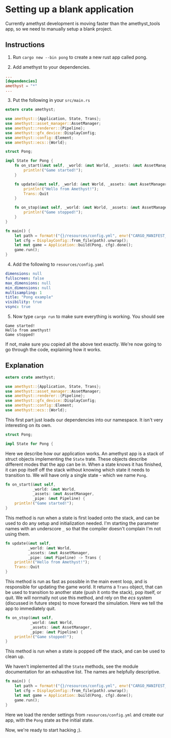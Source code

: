 # Setting up a blank application

Currently amethyst development is moving faster than the amethyst_tools app, so
we need to manually setup a blank project.

## Instructions

 1. Run `cargo new --bin pong` to create a new rust app called pong.

 2. Add amethyst to your dependencies.

 ```toml
 ...
 [dependencies]
 amethyst = "*"
 ...
 ```

 3. Put the following in your `src/main.rs`

 ```rust
 extern crate amethyst;
 
 use amethyst::{Application, State, Trans};
 use amethyst::asset_manager::AssetManager;
 use amethyst::renderer::{Pipeline};
 use amethyst::gfx_device::DisplayConfig;
 use amethyst::config::Element;
 use amethyst::ecs::{World};
 
 struct Pong;
 
 impl State for Pong {
     fn on_start(&mut self, _world: &mut World, _assets: &mut AssetManager, _pipe: &mut Pipeline) {
         println!("Game started!");
     }
 
     fn update(&mut self, _world: &mut World, _assets: &mut AssetManager, _pipe: &mut Pipeline) -> Trans{
         println!("Hello from Amethyst!");
         Trans::Quit
     }
 
     fn on_stop(&mut self, _world: &mut World, _assets: &mut AssetManager, _pipe: &mut Pipeline) {
         println!("Game stopped!");
     }
 }
 
 fn main() {
     let path = format!("{}/resources/config.yml", env!("CARGO_MANIFEST_DIR"));
     let cfg = DisplayConfig::from_file(path).unwrap();
     let mut game = Application::build(Pong, cfg).done();
     game.run();
 }
 ```

 4. Add the following to `resources/config.yaml`

 ```yaml
 dimensions: null
 fullscreen: false
 max_dimensions: null
 min_dimensions: null
 multisampling: 1
 title: "Pong example"
 visibility: true
 vsync: true
 ```

 5. Now type `cargo run` to make sure everything is working. You should see

 ```
 Game started!
 Hello from amethyst!
 Game stopped!
 ```

 If not, make sure you copied all the above text exactly. We're now going to go
 through the code, explaining how it works.

## Explanation

```rust
extern crate amethyst;

use amethyst::{Application, State, Trans};
use amethyst::asset_manager::AssetManager;
use amethyst::renderer::{Pipeline};
use amethyst::gfx_device::DisplayConfig;
use amethyst::config::Element;
use amethyst::ecs::{World};
```

This first part just loads our dependencies into our namespace. It isn't very
interesting on its own.

```rust
struct Pong;

impl State for Pong {
```

Here we describe how our application works. An amethyst app is a stack of
struct objects implementing the `State` trate. These objects describe different 
modes that the app can be in. When a state knows it has finished, it can pop
itself off the stack without knowing which state it needs to transition to. We
will have only a single state - which we name `Pong`.

```rust
fn on_start(&mut self, 
            _world: &mut World, 
            _assets: &mut AssetManager, 
            _pipe: &mut Pipeline) {
    println!("Game started!");
}
```
This method is run when a state is first loaded onto the stack, and can be used
to do any setup and initialization needed. I'm starting the parameter names
with an underscore `_` so that the compiler doesn't complain I'm not using
them.

```rust
fn update(&mut self, 
          _world: &mut World, 
          _assets: &mut AssetManager, 
          _pipe: &mut Pipeline) -> Trans {
    println!("Hello from Amethyst!");
    Trans::Quit
}
```
This method is run as fast as possible in the main event loop, and is
responsible for updating the game world. It returns a `Trans` object, that can
be used to transition to another state (push it onto the stack), pop itself, 
or quit. We will normally not use this method, and rely on the *ecs* system
(discussed in future steps) to move forward the simulation. Here we tell the
app to immediately quit.

```rust
fn on_stop(&mut self, 
           _world: &mut World, 
           _assets: &mut AssetManager, 
           _pipe: &mut Pipeline) {
    println!("Game stopped!");
}
```
This method is run when a state is popped off the stack, and can be used to
clean up.

We haven't implemented all the `State` methods, see the module documentation
for an exhaustive list. The names are helpfully descriptive.

```rust
fn main() {
    let path = format!("{}/resources/config.yml", env!("CARGO_MANIFEST_DIR"));
    let cfg = DisplayConfig::from_file(path).unwrap();
    let mut game = Application::build(Pong, cfg).done();
    game.run();
}
```
Here we load the render settings from `resources/config.yml` and create our
app, with the `Pong` state as the initial state.

Now, we're ready to start hacking ;).
